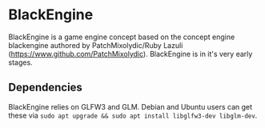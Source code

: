 # BlackEngine
BlackEngine is a game engine concept based on the concept engine blackengine authored by PatchMixolydic/Ruby Lazuli (https://www.github.com/PatchMixolydic). 
BlackEngine is in it's very early stages. 

## Dependencies
BlackEngine relies on GLFW3 and GLM. Debian and Ubuntu users can
get these via `sudo apt upgrade && sudo apt install libglfw3-dev libglm-dev`.

